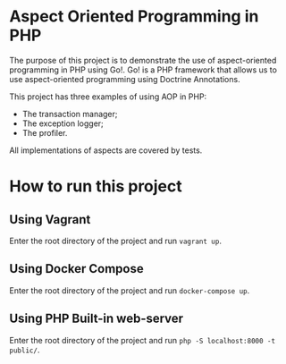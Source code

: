 # Aspect Oriented Programming in PHP

The purpose of this project is to demonstrate the use of aspect-oriented programming in PHP using Go!. Go! is a PHP framework that allows us to use aspect-oriented programming using Doctrine Annotations.

This project has three examples of using AOP in PHP:

- The transaction manager;
- The exception logger;
- The profiler.

All implementations of aspects are covered by tests.

# How to run this project

## Using Vagrant

Enter the root directory of the project and run `vagrant up`.

## Using Docker Compose

Enter the root directory of the project and run `docker-compose up`.

## Using PHP Built-in web-server

Enter the root directory of the project and run `php -S localhost:8000 -t public/`.
